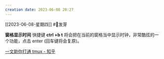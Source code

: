 ```yaml
---
creation date: 2023-06-08 20:27 
---
```

 [[2023-06-08-星期四]]  #🌱发芽

**窗格显示时间**
快捷键 **ctrl +b t** 将会把在当前的窗格当中显示时钟，非常酷炫的一个功能，点击 enter (回车键将会复原)。

[一文助你打通 tmux - 知乎](https://zhuanlan.zhihu.com/p/102546608)









